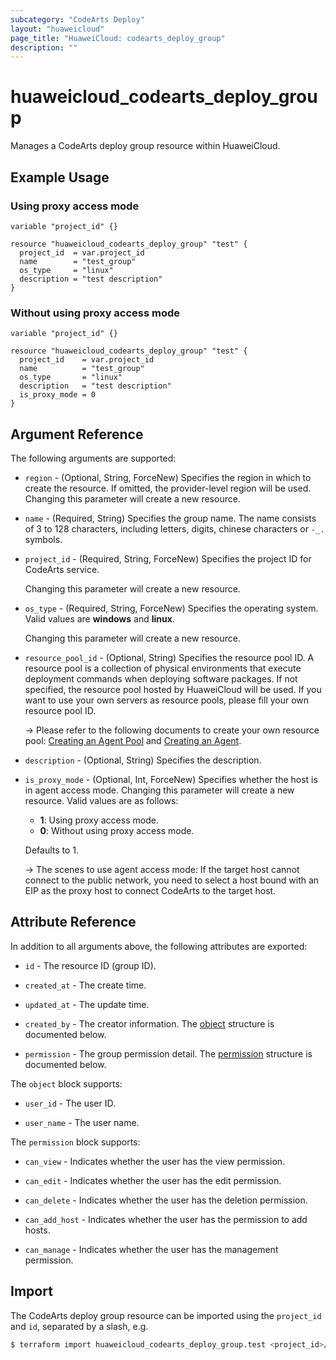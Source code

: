 ```yaml
---
subcategory: "CodeArts Deploy"
layout: "huaweicloud"
page_title: "HuaweiCloud: codearts_deploy_group"
description: ""
---
```


# huaweicloud_codearts_deploy_group

Manages a CodeArts deploy group resource within HuaweiCloud.

## Example Usage

### Using proxy access mode

```hcl
variable "project_id" {}

resource "huaweicloud_codearts_deploy_group" "test" {
  project_id  = var.project_id
  name        = "test_group"
  os_type     = "linux"
  description = "test description"
}
```

### Without using proxy access mode

```hcl
variable "project_id" {}

resource "huaweicloud_codearts_deploy_group" "test" {
  project_id    = var.project_id
  name          = "test_group"
  os_type       = "linux"
  description   = "test description"
  is_proxy_mode = 0
}
```

## Argument Reference

The following arguments are supported:

* `region` - (Optional, String, ForceNew) Specifies the region in which to create the resource.
  If omitted, the provider-level region will be used. Changing this parameter will create a new resource.

* `name` - (Required, String) Specifies the group name. The name consists of 3 to 128 characters, including letters,
  digits, chinese characters or `-_.` symbols.

* `project_id` - (Required, String, ForceNew) Specifies the project ID for CodeArts service.

  Changing this parameter will create a new resource.

* `os_type` - (Required, String, ForceNew) Specifies the operating system. Valid values are **windows** and **linux**.

  Changing this parameter will create a new resource.

* `resource_pool_id` - (Optional, String) Specifies the resource pool ID. A resource pool is a collection of physical
  environments that execute deployment commands when deploying software packages.
  If not specified, the resource pool hosted by HuaweiCloud will be used.
  If you want to use your own servers as resource pools, please fill your own resource pool ID.

  -> Please refer to the following documents to create your own resource pool:
  [Creating an Agent Pool](https://support.huaweicloud.com/intl/en-us/usermanual-devcloud/devcloud_01_0016.html) and
  [Creating an Agent](https://support.huaweicloud.com/intl/en-us/usermanual-devcloud/devcloud_01_0017.html).

* `description` - (Optional, String) Specifies the description.

* `is_proxy_mode` - (Optional, Int, ForceNew) Specifies whether the host is in agent access mode.
  Changing this parameter will create a new resource. Valid values are as follows:
  + **1**: Using proxy access mode.
  + **0**: Without using proxy access mode.

  Defaults to 1.

  -> The scenes to use agent access mode: If the target host cannot connect to the public network, you need to select a
  host bound with an EIP as the proxy host to connect CodeArts to the target host.

## Attribute Reference

In addition to all arguments above, the following attributes are exported:

* `id` - The resource ID (group ID).

* `created_at` - The create time.

* `updated_at` - The update time.

* `created_by` - The creator information.
  The [object](#DeployGroup_user) structure is documented below.

* `permission` - The group permission detail.
  The [permission](#DeployGroup_permission) structure is documented below.

<a name="DeployGroup_user"></a>
The `object` block supports:

* `user_id` - The user ID.

* `user_name` - The user name.

<a name="DeployGroup_permission"></a>
The `permission` block supports:

* `can_view` - Indicates whether the user has the view permission.

* `can_edit` - Indicates whether the user has the edit permission.

* `can_delete` - Indicates whether the user has the deletion permission.

* `can_add_host` - Indicates whether the user has the permission to add hosts.

* `can_manage` - Indicates whether the user has the management permission.

## Import

The CodeArts deploy group resource can be imported using the `project_id` and `id`, separated by a slash, e.g.

```bash
$ terraform import huaweicloud_codearts_deploy_group.test <project_id>/<id>
```
